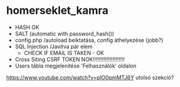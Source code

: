 # homerseklet_kamra
- HASH OK
- SALT (automatic with password_hash())
- config.php /autoload beiktatása, config áthelyezése (jobb?)
- SQL Injection /Javítva pár elem
    - CHECK IF EMAIL IS TAKEN - OK
- Cross Siting CSRF TOKEN NOK!!!!!!!!!!!!!!!!!!!!!
- Users tábla megjelenítése 'Felhasználók' oldalon

https://www.youtube.com/watch?v=pIO0pmMTJ6Y utolsó szekció?
